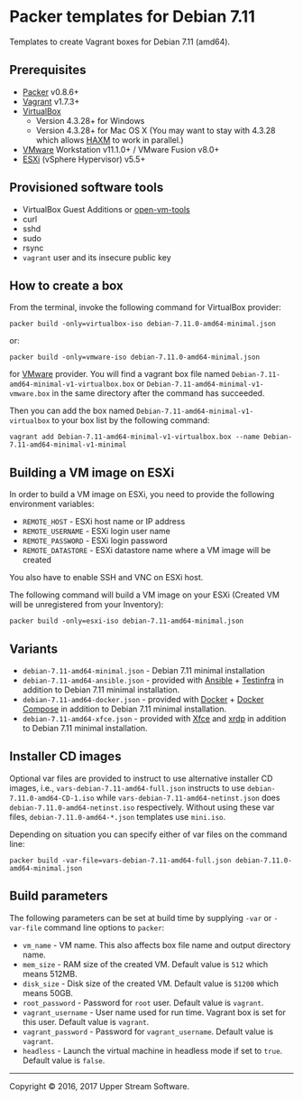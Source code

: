 # Packer templates for Debian 7.11

Templates to create Vagrant boxes for Debian 7.11 (amd64).


## Prerequisites

* [Packer][] v0.8.6+
* [Vagrant][] v1.7.3+
* [VirtualBox][]
	* Version 4.3.28+ for Windows
	* Version 4.3.28+ for Mac OS X (You may want to stay with 4.3.28 which allows [HAXM][] to work in parallel.)
* [VMware][] Workstation v11.1.0+ / VMware Fusion v8.0+
* [ESXi][] (vSphere Hypervisor) v5.5+

[ESXi]: http://www.vmware.com/products/vsphere-hypervisor
        "Free VMware vSphere Hypervisor, Free Virtualization (ESXi)"
[HAXM]: https://software.intel.com/en-us/android/articles/intel-hardware-accelerated-execution-manager
        "Intel&reg; Hardware Accelerated Execution Manager"
[Packer]: https://www.packer.io/ "Packer by HashiCorp"
[Vagrant]: https://www.vagrantup.com/ "Vagrant"
[VirtualBox]: https://www.virtualbox.org/ "Oracle VM VirtualBox"
[VMware]: http://www.vmware.com/ "VMware Virtualization for Desktop &amp; Server, Application, Public &amp; Hybrid Clouds"


## Provisioned software tools

* VirtualBox Guest Additions or [open-vm-tools][]
* curl
* sshd
* sudo
* rsync
* `vagrant` user and its insecure public key

[open-vm-tools]: https://github.com/vmware/open-vm-tools "Official repository of VMware open-vm-tools project"


## How to create a box

From the terminal, invoke the following command for VirtualBox provider:

	packer build -only=virtualbox-iso debian-7.11.0-amd64-minimal.json

or:

	packer build -only=vmware-iso debian-7.11.0-amd64-minimal.json

for [VMware] provider.
You will find a vagrant box file named `Debian-7.11-amd64-minimal-v1-virtualbox.box`
or `Debian-7.11-amd64-minimal-v1-vmware.box` in the same directory after the command has succeeded.

Then you can add the box named `Debian-7.11-amd64-minimal-v1-virtualbox` to your box list
by the following command:

	vagrant add Debian-7.11-amd64-minimal-v1-virtualbox.box --name Debian-7.11-amd64-minimal-v1-minimal


## Building a VM image on ESXi

In order to build a VM image on ESXi, you need to provide the following environment variables:

* `REMOTE_HOST` - ESXi host name or IP address
* `REMOTE_USERNAME` - ESXi login user name
* `REMOTE_PASSWORD` - ESXi login password
* `REMOTE_DATASTORE` - ESXi datastore name where a VM image will be created

You also have to enable SSH and VNC on ESXi host.

The following command will build a VM image on your ESXi (Created VM will be unregistered from your Inventory):

    packer build -only=esxi-iso debian-7.11-amd64-minimal.json


## Variants

* `debian-7.11-amd64-minimal.json` - Debian 7.11 minimal installation
* `debian-7.11-amd64-ansible.json` - provided with [Ansible][] + [Testinfra][] in addition to Debian 7.11 minimal installation.
* `debian-7.11-amd64-docker.json` - provided with [Docker][] + [Docker Compose][] in addition to Debian 7.11 minimal installation.
* `debian-7.11-amd64-xfce.json` - provided with [Xfce][] and [xrdp][] in addition to Debian 7.11 minimal installation.

[Ansible]: https://www.ansible.com/ "Ansible is Simple IT Automation"
[Docker]: https://www.docker.com/ "Docker - Build, Ship and Run Any App, Anywhere"
[Docker Compose]: https://docs.docker.com/compose/ "Docker Compose"
[Testinfra]: https://testinfra.readthedocs.io/en/latest/ "Testinfra test your infrastructure &mdash; testinfra 1.4.2 documentation"
[Xfce]: http://www.xfce.org/ "Xfce Desktop Environment"
[xrdp]: http://www.xrdp.org/ "xrdp"


## Installer CD images

Optional var files are provided to instruct to use alternative installer CD images, i.e.,
`vars-debian-7.11-amd64-full.json` instructs to use `debian-7.11.0-amd64-CD-1.iso` while
`vars-debian-7.11-amd64-netinst.json` does `debian-7.11.0-amd64-netinst.iso` respectively.
Without using these var files, `debian-7.11.0-amd64-*.json` templates use `mini.iso`.

Depending on situation you can specify either of var files on the command line:

    packer build -var-file=vars-debian-7.11-amd64-full.json debian-7.11.0-amd64-minimal.json


## Build parameters

The following parameters can be set at build time by supplying `-var` or `-var-file` command line options to `packer`:

* `vm_name` - VM name.  This also affects box file name and output directory name.
* `mem_size` - RAM size of the created VM.  Default value is `512` which means 512MB.
* `disk_size` - Disk size of the created VM.  Default value is `51200` which means 50GB.
* `root_password` - Password for `root` user.  Default value is `vagrant`.
* `vagrant_username` - User name used for run time.  Vagrant box is set for this user.  Default value is `vagrant`.
* `vagrant_password` - Password for `vagrant_username`.  Default value is `vagrant`.
* `headless` - Launch the virtual machine in headless mode if set to `true`.  Default value is `false`.


- - -

Copyright &copy; 2016, 2017 Upper Stream Software.
